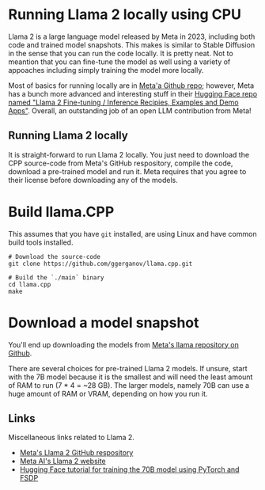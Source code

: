 # Running Llama 2 locally using CPU

Llama 2 is a large language model released by Meta in 2023, including both code and trained model snapshots. This makes
is similar to Stable Diffusion in the sense that you can run the code locally. It is pretty neat. Not to meantion that
you can fine-tune the model as well using a variety of appoaches including simply training the model more locally.

Most of basics for running locally are in [Meta'a Github repo](https://github.com/facebookresearch/llama); however,
Meta has a bunch more advanced and interesting stuff in their [Hugging Face repo named "Llama 2 Fine-tuning / Inference Recipies, Examples and Demo Apps"](https://github.com/facebookresearch/llama-recipes/). Overall, an outstanding job of an open LLM contribution from Meta!

## Running Llama 2 locally

It is straight-forward to run Llama 2 locally. You just need to download the CPP source-code from Meta's GitHub respository,
compile the code, download a pre-trained model and run it. Meta requires that you agree to their license before
downloading any of the models.

# Build llama.CPP

This assumes that you have `git` installed, are using Linux and have common build tools installed.

```
# Download the source-code
git clone https://github.com/ggerganov/llama.cpp.git

# Build the `./main` binary
cd llama.cpp
make
```

# Download a model snapshot

You'll end up downloading the models from [Meta's llama repository on Github](https://github.com/facebookresearch/llama).

There are several choices for pre-trained Llama 2 models. If unsure, start with the 7B model because it is the smallest
and will need the least amount of RAM to run (7 * 4 = ~28 GB). The larger models, namely 70B can use a huge amount of
RAM or VRAM, depending on how you run it.

## Links

Miscellaneous links related to Llama 2.

* [Meta's Llama 2 GitHub respository](https://github.com/facebookresearch/llama)
* [Meta AI's Llama 2 website](https://ai.meta.com/llama/)
* [Hugging Face tutorial for training the 70B model using PyTorch and FSDP](https://huggingface.co/blog/ram-efficient-pytorch-fsdp)
